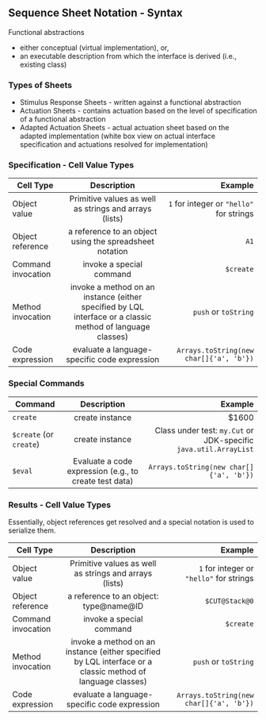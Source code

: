 ## Sequence Sheet Notation - Syntax

Functional abstractions

* either conceptual (virtual implementation), or,
* an executable description from which the interface is derived (i.e., existing class)

### Types of Sheets

* Stimulus Response Sheets - written against a functional abstraction
* Actuation Sheets - contains actuation based on the level of specification of a functional abstraction
* Adapted Actuation Sheets - actual actuation sheet based on the adapted implementation (white box view on actual interface specification and actuations resolved for implementation)

### Specification - Cell Value Types

| Cell Type   |      Description      |  Example |
|----------|:-------------:|------:|
| Object value |  Primitive values as well as strings and arrays (lists) | `1` for integer or `"hello"` for strings |
| Object reference |    a reference to an object using the spreadsheet notation   |   `A1` |
| Command invocation | invoke a special command | `$create` |
| Method invocation | invoke a method on an instance (either specified by LQL interface or a classic method of language classes) | `push` or `toString` |
| Code expression | evaluate a language-specific code expression | `Arrays.toString(new char[]{'a', 'b'})` |

### Special Commands

| Command |      Description      |  Example |
|---------|:-------------:|------:|
| `create`  |  create instance | $1600 |
| `$create` (or `create`) |  create instance   |  Class under test: `my.Cut` or JDK-specific `java.util.ArrayList` |
| `$eval`   | Evaluate a code expression (e.g., to create test data) | `Arrays.toString(new char[]{'a', 'b'})` |

### Results - Cell Value Types

Essentially, object references get resolved and a special notation is used to serialize them.

| Cell Type   |      Description      |  Example |
|----------|:-------------:|------:|
| Object value |  Primitive values as well as strings and arrays (lists) | `1` for integer or `"hello"` for strings |
| Object reference |    a reference to an object: type@name@ID   |   `$CUT@Stack@0` |
| Command invocation | invoke a special command | `$create` |
| Method invocation | invoke a method on an instance (either specified by LQL interface or a classic method of language classes) | `push` or `toString` |
| Code expression | evaluate a language-specific code expression | `Arrays.toString(new char[]{'a', 'b'})` |